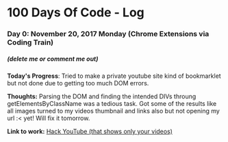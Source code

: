 # 100 Days Of Code - Log

### Day 0: November 20, 2017 Monday (Chrome Extensions via Coding Train)
##### (delete me or comment me out)

**Today's Progress**: Tried to make a private youtube site kind of bookmarklet but not done due to getting too much DOM errors.

**Thoughts:** Parsing the DOM and finding the intended DIVs throung getElementsByClassName was a tedious task. Got some of the results like all images turned to my videos thumbnail and links also but not opening my url :< yet! Will fix it tomorrow.

**Link to work:** [Hack YouTube (that shows only your videos)](https://codepen.io/narenbakshi97/pen/EbQQXK)